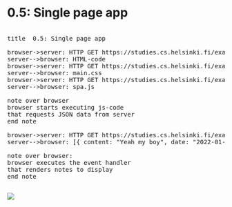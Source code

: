 <h1> 0.5: Single page app </h1>

<pre>

title  0.5: Single page app

browser->server: HTTP GET https://studies.cs.helsinki.fi/exampleapp/spa
server-->browser: HTML-code
browser->server: HTTP GET https://studies.cs.helsinki.fi/exampleapp/main.css
server-->browser: main.css
browser->server: HTTP GET https://studies.cs.helsinki.fi/exampleapp/spa.js
server-->browser: spa.js

note over browser 
browser starts executing js-code
that requests JSON data from server 
end note

browser->server: HTTP GET https://studies.cs.helsinki.fi/exampleapp/data.json
server-->browser: [{ content: "Yeah my boy", date: "2022-01-14" }, ...]

note over browser:
browser executes the event handler
that renders notes to display
end note

</pre>

<img src="https://www.websequencediagrams.com/cgi-bin/cdraw?lz=dGl0bGUgIDAuNTogU2luZ2xlIHBhZ2UgYXBwCgpicm93c2VyLT5zZXJ2ZXI6IEhUVFAgR0VUIGh0dHBzOi8vc3R1ZGllcy5jcy5oZWxzaW5raS5maS9leGFtcGxlYXBwL3NwYQoAOQYtLT4ASgc6IEhUTUwtY29kZQAfRW1haW4uY3NzAFYTABIJAIEFRy5qAFIUABIHCm5vdGUgb3ZlciAAgjQHIACCPAggc3RhcnRzIGV4ZWN1dGluZyBqcwCBewZ0aGF0IHJlcXVlc3RzIEpTT04gZGF0YSBmcm9tIACCcwYgCmVuZCBub3RlAIJORmRhdGEuanNvbgCDBxNbeyBjb250ZW50OiAiWWVhaCBteSBib3kiLCBkYXRlOiAiMjAyMi0wMS0xNCIgfSwgLi4uXQCBZxM6AIFxCQCBbQZlcyB0aGUgZXZlbnQgaGFuZGxlcgCBdAhuZGVycwCBWwVzIHRvIGRpc3BsYXkAgWoL&s=default">
</img>
